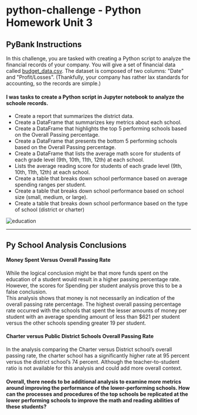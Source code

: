 # python-challenge - Python Homework Unit 3

## PyBank Instructions

In this challenge, you are tasked with creating a Python script to analyze the financial records of your company. You will give a set of financial data called [budget_data.csv](PyBank/Resources/budget_data.csv). The dataset is composed of two columns: "Date" and "Profit/Losses". (Thankfully, your company has rather lax standards for accounting, so the records are simple.)

#### I was tasks to create a Python script in Jupyter notebook to analyze the schoole records.
* Create a report that summarizes the district data.  
* Create a DataFrame that summarizes key metrics about each school.
* Create a DataFrame that highlights the top 5 performing schools based on the Overall Passing percentage.
* Create a DataFrame that presents the bottom 5 performing schools based on the Overall Passing percentage.
* Create a DataFrame that lists the average math score for students of each grade level (9th, 10th, 11th, 12th) at each school.
* Lists the average reading score for students of each grade level (9th, 10th, 11th, 12th) at each school.
* Create a table that breaks down school performance based on average spending ranges per student.
* Create a table that breaks down school performance based on school size (small, medium, or large).
* Create a table that breaks down school performance based on the type of school (district or charter)


![education](https://user-images.githubusercontent.com/100793119/185687160-f47975ba-1f81-4a3c-9c5c-866b7e54b031.png)

***

## Py School Analysis Conclusions
#### Money Spent Versus Overall Passing Rate<br>
While the logical conclusion might be that more funds spent on the education of a student would result in a higher passing percentage rate.  However, the scores for Spending per student analysis prove this to be a false conclusion.<br>  This analysis shows that money is not necessarily an indication of the overall passing rate percentage.  The highest overall passing percentage rate occurred with the schools that spent the lesser amounts of money per student with an average spending amount of less than $621 per student versus the other schools spending greater 19 per student.


#### Charter versus Public District Schools Overall Passing Rate<br>
In the analysis comparing the Charter versus District school’s overall passing rate, the charter school has a significantly higher rate at 95 percent versus the district school’s 74 percent. Although the teacher-to-student ratio is not available for this analysis and could add more overall context.

#### Overall, there needs to be additional analysis to examine more metrics around improving the performance of the lower-performing schools. How can the processes and procedures of the top schools be replicated at the lower performing schools to improve the math and reading abilities of these students?



